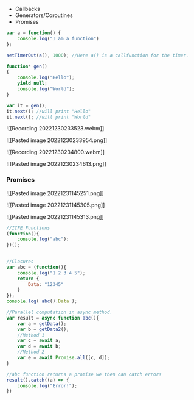 
- Callbacks
- Generators/Coroutines
- Promises


```javascript
var a = function() {
	console.log("I am a function")
};

setTimerOut(a(), 1000); //Here a() is a callfunction for the timer.

```

```javascript
function* gen()
{
	console.log("Hello");
	yield null;
	console.log("World");
}

var it = gen();
it.next(); //will print "Hello"
it.next(); //will print "World"
```


![[Recording 20221230233523.webm]]

![[Pasted image 20221230233954.png]]


![[Recording 20221230234800.webm]]

![[Pasted image 20221230234613.png]]

### Promises

![[Pasted image 20221231145251.png]]

![[Pasted image 20221231145305.png]]

![[Pasted image 20221231145313.png]]


```javascript
//IIFE Functions
(function(){
    console.log("abc");
})();

  
//Closures
var abc = (function(){
    console.log("1 2 3 4 5");
    return {
        Data: "12345"
    }
});
console.log( abc().Data );
```

```javascript
//Parallel computation in async method.
var result = async function abc(){
    var a = getData();
    var b = getData2();
    //Method 1
    var c = await a;
    var d = await b;
    //Method 2
    var e = await Promise.all([c, d]);
}

//abc function returns a promise we then can catch errors
result().catch((a) => {
    console.log("Error!");
})
```